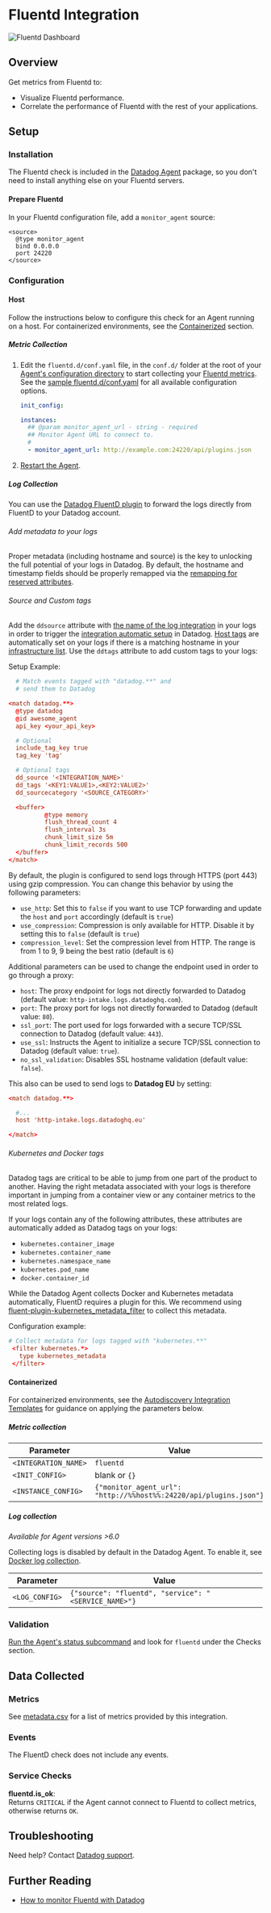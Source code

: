 # Fluentd Integration

![Fluentd Dashboard][1]

## Overview

Get metrics from Fluentd to:

- Visualize Fluentd performance.
- Correlate the performance of Fluentd with the rest of your applications.

## Setup

### Installation

The Fluentd check is included in the [Datadog Agent][3] package, so you don't need to install anything else on your Fluentd servers.

#### Prepare Fluentd

In your Fluentd configuration file, add a `monitor_agent` source:

```text
<source>
  @type monitor_agent
  bind 0.0.0.0
  port 24220
</source>
```

### Configuration

#### Host

Follow the instructions below to configure this check for an Agent running on a host. For containerized environments, see the [Containerized](#containerized) section.

##### Metric Collection

1. Edit the `fluentd.d/conf.yaml` file, in the `conf.d/` folder at the root of your [Agent's configuration directory][4] to start collecting your [Fluentd metrics](#metrics). See the [sample fluentd.d/conf.yaml][5] for all available configuration options.

   ```yaml
   init_config:

   instances:
     ## @param monitor_agent_url - string - required
     ## Monitor Agent URL to connect to.
     #
     - monitor_agent_url: http://example.com:24220/api/plugins.json
   ```

2. [Restart the Agent][6].

##### Log Collection

You can use the [Datadog FluentD plugin][7] to forward the logs directly from FluentD to your Datadog account.

###### Add metadata to your logs

Proper metadata (including hostname and source) is the key to unlocking the full potential of your logs in Datadog. By default, the hostname and timestamp fields should be properly remapped via the [remapping for reserved attributes][8].

###### Source and Custom tags

Add the `ddsource` attribute with [the name of the log integration][9] in your logs in order to trigger the [integration automatic setup][10] in Datadog.
[Host tags][11] are automatically set on your logs if there is a matching hostname in your [infrastructure list][12]. Use the `ddtags` attribute to add custom tags to your logs:

Setup Example:

```conf
  # Match events tagged with "datadog.**" and
  # send them to Datadog

<match datadog.**>
  @type datadog
  @id awesome_agent
  api_key <your_api_key>

  # Optional
  include_tag_key true
  tag_key 'tag'

  # Optional tags
  dd_source '<INTEGRATION_NAME>'
  dd_tags '<KEY1:VALUE1>,<KEY2:VALUE2>'
  dd_sourcecategory '<SOURCE_CATEGORY>'

  <buffer>
          @type memory
          flush_thread_count 4
          flush_interval 3s
          chunk_limit_size 5m
          chunk_limit_records 500
  </buffer>
</match>
```

By default, the plugin is configured to send logs through HTTPS (port 443) using gzip compression.
You can change this behavior by using the following parameters:

- `use_http`: Set this to `false` if you want to use TCP forwarding and update the `host` and `port` accordingly (default is `true`)
- `use_compression`: Compression is only available for HTTP. Disable it by setting this to `false` (default is `true`)
- `compression_level`: Set the compression level from HTTP. The range is from 1 to 9, 9 being the best ratio (default is `6`)

Additional parameters can be used to change the endpoint used in order to go through a proxy:

- `host`: The proxy endpoint for logs not directly forwarded to Datadog (default value: `http-intake.logs.datadoghq.com`).
- `port`: The proxy port for logs not directly forwarded to Datadog (default value: `80`).
- `ssl_port`: The port used for logs forwarded with a secure TCP/SSL connection to Datadog (default value: `443`).
- `use_ssl`: Instructs the Agent to initialize a secure TCP/SSL connection to Datadog (default value: `true`).
- `no_ssl_validation`: Disables SSL hostname validation (default value: `false`).


This also can be used to send logs to **Datadog EU** by setting:

```conf
<match datadog.**>

  #...
  host 'http-intake.logs.datadoghq.eu'

</match>
```

###### Kubernetes and Docker tags

Datadog tags are critical to be able to jump from one part of the product to another. Having the right metadata associated with your logs is therefore important in jumping from a container view or any container metrics to the most related logs.

If your logs contain any of the following attributes, these attributes are automatically added as Datadog tags on your logs:

- `kubernetes.container_image`
- `kubernetes.container_name`
- `kubernetes.namespace_name`
- `kubernetes.pod_name`
- `docker.container_id`

While the Datadog Agent collects Docker and Kubernetes metadata automatically, FluentD requires a plugin for this. We recommend using [fluent-plugin-kubernetes_metadata_filter][13] to collect this metadata.

Configuration example:

```conf
# Collect metadata for logs tagged with "kubernetes.**"
 <filter kubernetes.*>
   type kubernetes_metadata
 </filter>
```

#### Containerized

For containerized environments, see the [Autodiscovery Integration Templates][2] for guidance on applying the parameters below.

##### Metric collection

| Parameter            | Value                                                             |
| -------------------- | ----------------------------------------------------------------- |
| `<INTEGRATION_NAME>` | `fluentd`                                                         |
| `<INIT_CONFIG>`      | blank or `{}`                                                     |
| `<INSTANCE_CONFIG>`  | `{"monitor_agent_url": "http://%%host%%:24220/api/plugins.json"}` |

##### Log collection

_Available for Agent versions >6.0_

Collecting logs is disabled by default in the Datadog Agent. To enable it, see [Docker log collection][18].

| Parameter      | Value                                                |
| -------------- | ---------------------------------------------------- |
| `<LOG_CONFIG>` | `{"source": "fluentd", "service": "<SERVICE_NAME>"}` |

### Validation

[Run the Agent's status subcommand][14] and look for `fluentd` under the Checks section.

## Data Collected

### Metrics

See [metadata.csv][15] for a list of metrics provided by this integration.

### Events

The FluentD check does not include any events.

### Service Checks

**fluentd.is_ok**:<br>
Returns `CRITICAL` if the Agent cannot connect to Fluentd to collect metrics, otherwise returns `OK`.

## Troubleshooting

Need help? Contact [Datadog support][16].

## Further Reading

- [How to monitor Fluentd with Datadog][17]

[1]: https://raw.githubusercontent.com/DataDog/integrations-core/master/fluentd/images/snapshot-fluentd.png
[2]: https://docs.datadoghq.com/agent/autodiscovery/integrations
[3]: https://app.datadoghq.com/account/settings#agent
[4]: https://docs.datadoghq.com/agent/guide/agent-configuration-files/#agent-configuration-directory
[5]: https://github.com/DataDog/integrations-core/blob/master/fluentd/datadog_checks/fluentd/data/conf.yaml.example
[6]: https://docs.datadoghq.com/agent/guide/agent-commands/#start-stop-and-restart-the-agent
[7]: http://www.rubydoc.info/gems/fluent-plugin-datadog
[8]: https://docs.datadoghq.com/logs/processing/#edit-reserved-attributes
[9]: https://docs.datadoghq.com/integrations/#cat-log-collection
[10]: https://docs.datadoghq.com/logs/processing/#integration-pipelines
[11]: https://docs.datadoghq.com/getting_started/tagging/assigning_tags
[12]: https://app.datadoghq.com/infrastructure
[13]: https://github.com/fabric8io/fluent-plugin-kubernetes_metadata_filter
[14]: https://docs.datadoghq.com/agent/guide/agent-commands/#agent-status-and-information
[15]: https://github.com/DataDog/integrations-core/blob/master/fluentd/metadata.csv
[16]: https://docs.datadoghq.com/help
[17]: https://www.datadoghq.com/blog/monitor-fluentd-datadog
[18]: https://docs.datadoghq.com/agent/docker/log/
